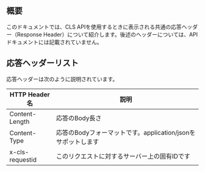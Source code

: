 ## 概要

このドキュメントでは、CLS APIを使用するときに表示される共通の応答ヘッダー（Response Header）について紹介します。後述のヘッダーについては、APIドキュメントには記載されていません。

## 応答ヘッダーリスト

応答ヘッダーは次のように説明されています。

| HTTP Header名 | 説明                                        |
| --------------- | ------------------------------------------- |
| Content-Length  | 応答のBody長さ                            |
| Content-Type    | 応答のBodyフォーマットです。application/jsonをサポットします |
| x-cls-requestid | このリクエストに対するサーバー上の固有IDです             |
